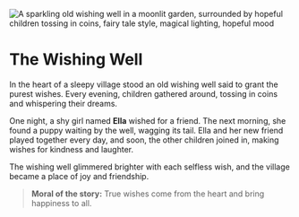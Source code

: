 ![A sparkling old wishing well in a moonlit garden, surrounded by hopeful children tossing in coins, fairy tale style, magical lighting, hopeful mood](/static/images/Stories/the-wishing-well.png)

# The Wishing Well

In the heart of a sleepy village stood an old wishing well said to grant the purest wishes. Every evening, children gathered around, tossing in coins and whispering their dreams.

One night, a shy girl named **Ella** wished for a friend. The next morning, she found a puppy waiting by the well, wagging its tail. Ella and her new friend played together every day, and soon, the other children joined in, making wishes for kindness and laughter.

The wishing well glimmered brighter with each selfless wish, and the village became a place of joy and friendship.

> **Moral of the story:** True wishes come from the heart and bring happiness to all.
